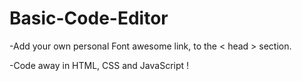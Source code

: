 # Basic-Code-Editor

-Add your own personal Font awesome link, to the < head > section. 

-Code away in HTML, CSS and JavaScript ! 
